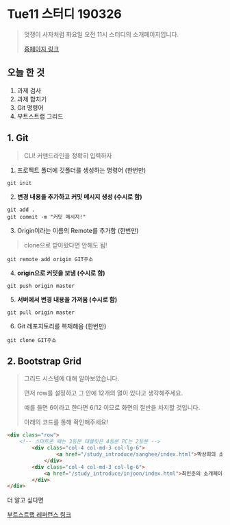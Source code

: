 # Tue11 스터디 190326

> 멋쟁이 사자처럼 화요일 오전 11시 스터디의 소개페이지입니다.
> 
> [홈페이지 링크](https://injoon35.github.io/study_introduce/)


## 오늘 한 것
1. 과제 검사
2. 과제 합치기
3. Git 명령어
4. 부트스트랩 그리드

## 1. Git
> CLI! 커맨드라인을 정확히 입력하자


1. 프로젝트 폴더에 깃폴더를 생성하는 명령어 (한번만)
``` shell
git init
```


2. **변경 내용을 추가하고 커밋 메시지 생성 (수시로 함)**
``` shell
git add .
git commit -m "커밋 메시지!"
```


3. Origin이라는 이름의 Remote를 추가함 (한번만)
> clone으로 받아왔다면 안해도 됨!
``` shell
git remote add origin GIT주소
```


4. **origin으로 커밋을 보냄 (수시로 함)**
``` shell
git push origin master
```


5. **서버에서 변경 내용을 가져옴 (수시로 함)**
``` shell
git pull origin master
```


6. Git 레포지토리를 복제해옴 (한번만)
``` shell
git clone GIT주소
```


## 2. Bootstrap Grid
> 그리드 시스템에 대해 알아보았습니다.
> 
> 먼저 row를 설정하고 그 안에 12개의 열이 있다고 생각해주세요.
> 
> 예를 들면 6이라고 한다면 6/12 이므로 화면의 절반을 차지할 것입니다.
> 
> 아래의 코드를 통해 확인해주세요!


``` html
<div class="row">
    <!-- 스마트폰 때는 3등분 태블릿은 4등분 PC는 2등분 -->
        <div class="col-4 col-md-3 col-lg-6">
                <a href="/study_introduce/sanghee/index.html">박상희의 소개페이지입니다.</a>
            </div>
        <div class="col-4 col-md-3 col-lg-6">
            <a href="/study_introduce/injoon/index.html">최인준의 소개페이지입니다.</a>
        </div>
</div>
```

더 알고 싶다면 

[부트스트랩 레퍼런스 링크](https://getbootstrap.com/docs/4.3/layout/grid/)

